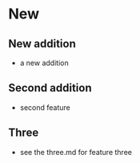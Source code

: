 # New

## New addition
- a new addition

## Second addition
- second feature

## Three
- see the three.md for feature three